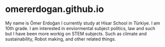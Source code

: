 # omererdogan.github.io
My name is Ömer Erdoğan I currently study at Hisar School in Türkiye. I am 10th grade. I am interested in enviormental subject politics, law and such but I have been more workig on STEM subjects. Such as climate and sustainability, Robot making, and other related things.
